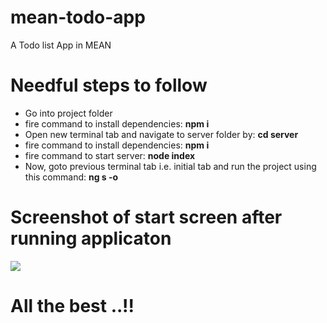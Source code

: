 # mean-todo-app
A Todo list App in MEAN

# Needful steps to follow
<ul>
  <li>Go into project folder</li>
  <li>fire command to install dependencies: <strong>npm i</strong></li>
  <li>Open new terminal tab and navigate to server folder by: <strong>cd server</strong></li>
  <li>fire command to install dependencies: <strong>npm i</strong></li>
  <li>fire command to start server: <strong>node index</strong></li>
  <li>Now, goto previous terminal tab i.e. initial tab and run the project using this command: <strong>ng s -o</strong></li>
</ul>

# Screenshot of start screen after running applicaton
<img src="https://lh4.googleusercontent.com/qxoeIZjg6Db8vF4ANHNARWt5pUQgm5dargMItJMrmIze4j3ZE9mkq1fkfKCnGhq12w_p5Td5hwg2uz_I24b-=w1530-h801-rw">

# All the best ..!!
